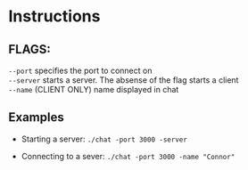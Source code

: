# Instructions

## FLAGS:

`--port` specifies the port to connect on\
`--server` starts a server. The absense of the flag starts a client\
`--name` (CLIENT ONLY) name displayed in chat

## Examples

- Starting a server:
  `./chat -port 3000 -server`

- Connecting to a sever:
  `./chat -port 3000 -name "Connor"`
